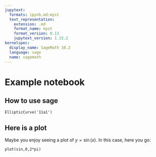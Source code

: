 ```yaml
---
jupytext:
  formats: ipynb,md:myst
  text_representation:
    extension: .md
    format_name: myst
    format_version: 0.13
    jupytext_version: 1.15.2
kernelspec:
  display_name: SageMath 10.2
  language: sage
  name: sagemath
---
```


# Example notebook

## How to use sage

```{code-cell}
EllipticCurve('11a1')
```

## Here is a plot

Maybe you enjoy seeing a plot of $y=\sin(x)$. In this case, here you go:


```{code-cell}
plot(sin,0,2*pi)
```
